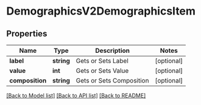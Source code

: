 # DemographicsV2DemographicsItem

## Properties
Name | Type | Description | Notes
------------ | ------------- | ------------- | -------------
**label** | **string** | Gets or Sets Label | [optional] 
**value** | **int** | Gets or Sets Value | [optional] 
**composition** | **string** | Gets or Sets Composition | [optional] 

[[Back to Model list]](../../README.md#documentation-for-models) [[Back to API list]](../../README.md#documentation-for-api-endpoints) [[Back to README]](../../README.md)

